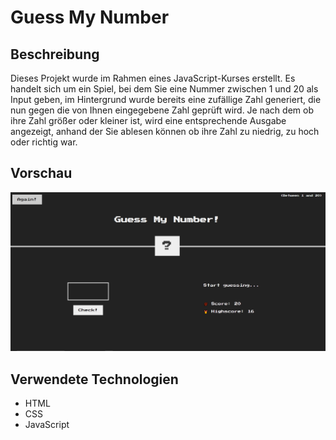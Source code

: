 # Guess My Number

## Beschreibung

Dieses Projekt wurde im Rahmen eines JavaScript-Kurses erstellt. Es handelt sich um ein Spiel, bei dem Sie eine Nummer zwischen 1 und 20 als Input geben, im Hintergrund wurde bereits eine zufällige Zahl generiert, die nun gegen die von Ihnen eingegebene Zahl geprüft wird. Je nach dem ob ihre Zahl größer oder kleiner ist, wird eine entsprechende Ausgabe angezeigt, anhand der Sie ablesen können ob ihre Zahl zu niedrig, zu hoch oder richtig war.

## Vorschau

 ![Guess_My_Number Screenshot](Guess_My_Number.png)

## Verwendete Technologien

- HTML
- CSS
- JavaScript

